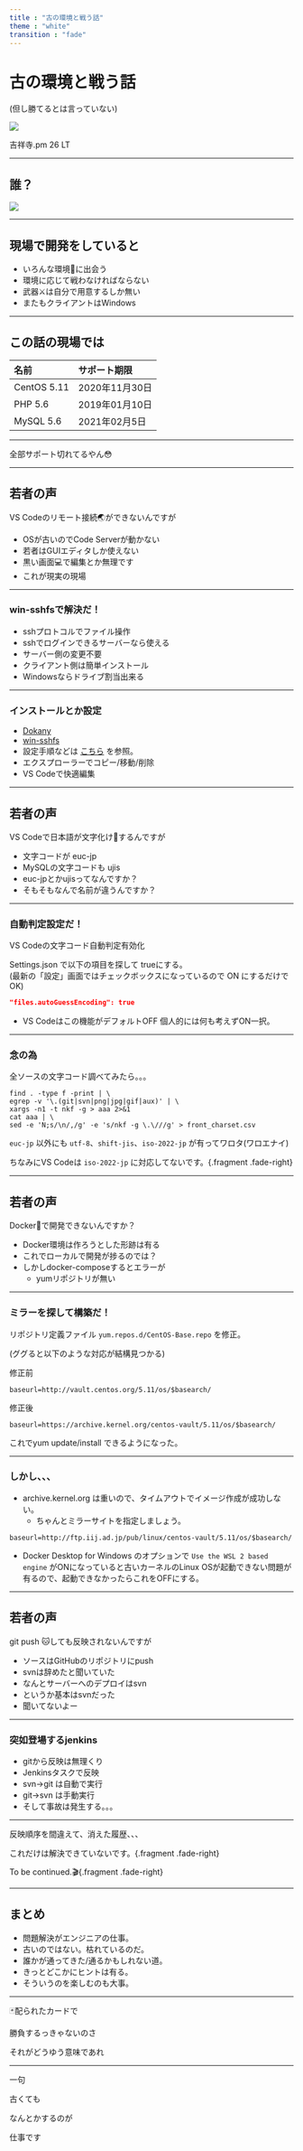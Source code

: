 ```yaml
---
title : "古の環境と戦う話"
theme : "white"
transition : "fade"
---
```


# 古の環境と戦う話
(但し勝てるとは言っていない)

![](img/kichijyojipm.png)

吉祥寺.pm 26 LT

---

## 誰？

![](img/prof.png)

---

## 現場で開発をしていると

* いろんな環境🤖に出会う
* 環境に応じて戦わなければならない
* 武器⚔️は自分で用意するしか無い
* またもクライアントはWindows

---

## この話の現場では

|名前|サポート期限|
|:-------|:------------|
|CentOS 5.11|2020年11月30日|
|PHP 5.6 |2019年01月10日|
|MySQL 5.6|2021年02月5日|

---

全部サポート切れてるやん😳

---

## 若者の声

VS Codeのリモート接続🌏ができないんですが

* OSが古いのでCode Serverが動かない
* 若者はGUIエディタしか使えない
* 黒い画面💻で編集とか無理です
* これが現実の現場

---

### win-sshfsで解決だ！

* sshプロトコルでファイル操作
* sshでログインできるサーバーなら使える
* サーバー側の変更不要
* クライアント側は簡単インストール
* Windowsならドライブ割当出来る

---

### インストールとか設定

* [Dokany](https://github.com/dokan-dev/dokany)
* [win-sshfs](https://github.com/feo-cz/win-sshfs)
* 設定手順などは [こちら]() を参照。
* エクスプローラーでコピー/移動/削除
* VS Codeで快適編集

---

## 若者の声

VS Codeで日本語が文字化け👻するんですが

* 文字コードが euc-jp
* MySQLの文字コードも ujis
* euc-jpとかujisってなんですか？
* そもそもなんで名前が違うんですか？

---

### 自動判定設定だ！

VS Codeの文字コード自動判定有効化

Settings.json で以下の項目を探して trueにする。<br>
(最新の「設定」画面ではチェックボックスになっているので ON にするだけでOK)

```json
"files.autoGuessEncoding": true
```

* VS Codeはこの機能がデフォルトOFF
個人的には何も考えずON一択。

---

### 念の為

全ソースの文字コード調べてみたら。。。

```
find . -type f -print | \
egrep -v '\.(git|svn|png|jpg|gif|aux)' | \
xargs -n1 -t nkf -g > aaa 2>&1
cat aaa | \
sed -e 'N;s/\n/,/g' -e 's/nkf -g \.\///g' > front_charset.csv
```

`euc-jp` 以外にも `utf-8`、`shift-jis`、`iso-2022-jp`
が有ってワロタ(ワロエナイ)

ちなみにVS Codeは `iso-2022-jp` に対応してないです。{.fragment .fade-right}

---

## 若者の声

Docker🐳で開発できないんですか？

* Docker環境は作ろうとした形跡は有る
* これでローカルで開発が捗るのでは？
* しかしdocker-composeするとエラーが
    * yumリポジトリが無い

---

### ミラーを探して構築だ！

リポジトリ定義ファイル `yum.repos.d/CentOS-Base.repo` を修正。

(ググると以下のような対応が結構見つかる)

修正前

```
baseurl=http://vault.centos.org/5.11/os/$basearch/
```

修正後

```
baseurl=https://archive.kernel.org/centos-vault/5.11/os/$basearch/
```

これでyum update/install できるようになった。

---

### しかし、、、

* archive.kernel.org は重いので、タイムアウトでイメージ作成が成功しない。
    * ちゃんとミラーサイトを指定しましょう。
```
baseurl=http://ftp.iij.ad.jp/pub/linux/centos-vault/5.11/os/$basearch/
```
* Docker Desktop for Windows のオプションで
`Use the WSL 2 based engine` がONになっていると古いカーネルのLinux OSが起動できない問題が有るので、起動できなかったらこれをOFFにする。


---

## 若者の声

git push 🐱しても反映されないんですが

* ソースはGitHubのリポジトリにpush
* svnは辞めたと聞いていた
* なんとサーバーへのデプロイはsvn
* というか基本はsvnだった
* 聞いてないよー

---

### 突如登場するjenkins

* gitから反映は無理くり
* Jenkinsタスクで反映
* svn→git は自動で実行
* git→svn は手動実行
* そして事故は発生する。。。

---

反映順序を間違えて、消えた履歴、、、

これだけは解決できていないです。{.fragment .fade-right}

To be continued.🎬{.fragment .fade-right}

---

## まとめ

* 問題解決がエンジニアの仕事。
* 古いのではない。枯れているのだ。
* 誰かが通ってきた/通るかもしれない道。
* きっとどこかにヒントは有る。
* そういうのを楽しむのも大事。

---

🃏配られたカードで

勝負するっきゃないのさ

それがどうゆう意味であれ

---

一句

古くても

なんとかするのが

仕事です